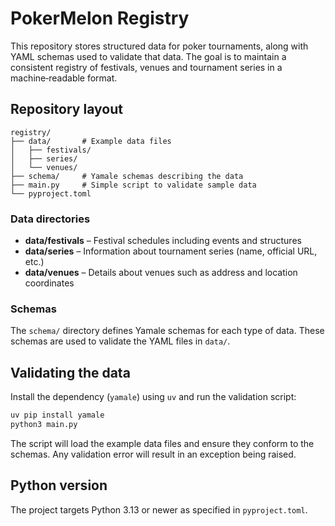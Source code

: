 # PokerMelon Registry

This repository stores structured data for poker tournaments, along with YAML schemas used to validate that data. The goal is to maintain a consistent registry of festivals, venues and tournament series in a machine‑readable format.

## Repository layout

```
registry/
├── data/       # Example data files
│   ├── festivals/
│   ├── series/
│   └── venues/
├── schema/     # Yamale schemas describing the data
├── main.py     # Simple script to validate sample data
└── pyproject.toml
```

### Data directories
- **data/festivals** – Festival schedules including events and structures
- **data/series** – Information about tournament series (name, official URL, etc.)
- **data/venues** – Details about venues such as address and location coordinates

### Schemas
The `schema/` directory defines Yamale schemas for each type of data. These schemas are used to validate the YAML files in `data/`.

## Validating the data

Install the dependency (`yamale`) using `uv` and run the validation script:

```bash
uv pip install yamale
python3 main.py
```

The script will load the example data files and ensure they conform to the schemas. Any validation error will result in an exception being raised.

## Python version

The project targets Python 3.13 or newer as specified in `pyproject.toml`.


